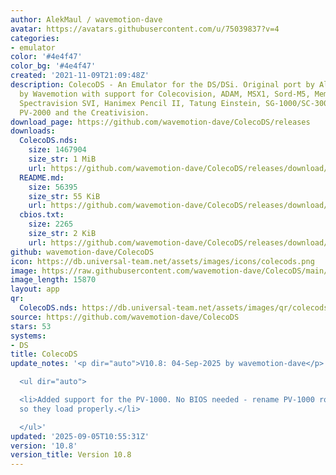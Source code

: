 ```yaml
---
author: AlekMaul / wavemotion-dave
avatar: https://avatars.githubusercontent.com/u/75039837?v=4
categories:
- emulator
color: '#4e4f47'
color_bg: '#4e4f47'
created: '2021-11-09T21:09:48Z'
description: ColecoDS - An Emulator for the DS/DSi. Original port by Alekmaul. Phoenix-Edition
  by Wavemotion with support for Colecovision, ADAM, MSX1, Sord-M5, Memotech MTX,
  Spectravision SVI, Hanimex Pencil II, Tatung Einstein, SG-1000/SC-3000, PV-1000,
  PV-2000 and the Creativision.
download_page: https://github.com/wavemotion-dave/ColecoDS/releases
downloads:
  ColecoDS.nds:
    size: 1467904
    size_str: 1 MiB
    url: https://github.com/wavemotion-dave/ColecoDS/releases/download/10.8/ColecoDS.nds
  README.md:
    size: 56395
    size_str: 55 KiB
    url: https://github.com/wavemotion-dave/ColecoDS/releases/download/10.8/README.md
  cbios.txt:
    size: 2265
    size_str: 2 KiB
    url: https://github.com/wavemotion-dave/ColecoDS/releases/download/10.8/cbios.txt
github: wavemotion-dave/ColecoDS
icon: https://db.universal-team.net/assets/images/icons/colecods.png
image: https://raw.githubusercontent.com/wavemotion-dave/ColecoDS/main/arm9/gfx_data/pdev_tbg0.png
image_length: 15870
layout: app
qr:
  ColecoDS.nds: https://db.universal-team.net/assets/images/qr/colecods-nds.png
source: https://github.com/wavemotion-dave/ColecoDS
stars: 53
systems:
- DS
title: ColecoDS
update_notes: '<p dir="auto">V10.8: 04-Sep-2025 by wavemotion-dave</p>

  <ul dir="auto">

  <li>Added support for the PV-1000. No BIOS needed - rename PV-1000 roms to .PV1
  so they load properly.</li>

  </ul>'
updated: '2025-09-05T10:55:31Z'
version: '10.8'
version_title: Version 10.8
---
```

